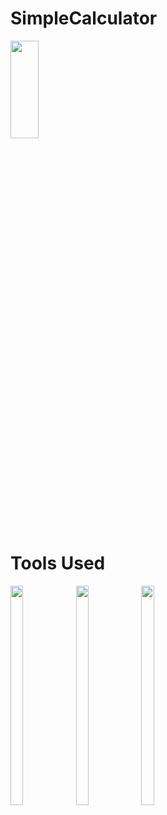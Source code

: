# SimpleCalculator


<img src="https://user-images.githubusercontent.com/66569043/243157771-06b67100-3e4c-4851-b3d6-7c77ba573dea.gif" width="30%" height="20%">

<!-- <img src="https://user-images.githubusercontent.com/66569043/243158713-15d0bba8-9957-4a41-84a5-835d78531dfd.jpg" width="30%" height="30%" /> -->

# Tools Used
<img src="https://blogger.googleusercontent.com/img/b/R29vZ2xl/AVvXsEhn1ucrAHKM8p3A72lBOyGYu87lbiRtsw6LF3NhlkfCdTZ4eazfgfjeQZGr62pNUw3FPjtIIw9J9W3CBsp5A4thM_d95LNoFnoPq4vJCmylKTjOc-iO0AYdJ9GeH058QZy-FJxPMLvvt7CmZtcALpNZNk1AuC-256dj_FR1eaE3O9Q1msoyqiSj1M_j/s1600/image3.png" width="20%" height="30%">

<img src="https://www.devopsschool.com/blog/wp-content/uploads/2022/03/java_logo_icon_168609.png" width="20%" height="30%">

<img src="https://blogger.googleusercontent.com/img/b/R29vZ2xl/AVvXsEhn1ucrAHKM8p3A72lBOyGYu87lbiRtsw6LF3NhlkfCdTZ4eazfgfjeQZGr62pNUw3FPjtIIw9J9W3CBsp5A4thM_d95LNoFnoPq4vJCmylKTjOc-iO0AYdJ9GeH058QZy-FJxPMLvvt7CmZtcALpNZNk1AuC-256dj_FR1eaE3O9Q1msoyqiSj1M_j/s1600/image3.png" width="20%" height="30%">




